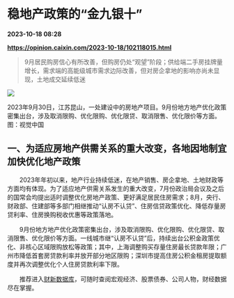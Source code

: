 # 稳地产政策的“金九银十”

**2023-10-18 08:28**

**https://opinion.caixin.com/2023-10-18/102118015.html**

> 9月居民购房信心有所改善，但购房仍处“观望”阶段；供给端二手房挂牌量增长，需求端的高能级城市需求边际改善，但对房企拿地的影响亦尚未显现，土地成交延续低迷

  

![](https://img.caixin.com/2023-10-18/169761700815995_840_560.jpg)

2023年9月30日，江苏昆山，一处建设中的房地产项目。9月份地方地产优化政策密集出台，涉及取消限购、优化限购、优化限贷、取消限售、优化限价等方面。图：视觉中国

  

一、为适应房地产供需关系的重大改变，各地因地制宜加快优化地产政策
--------------------------------

　　2023年年初以来，地产行业持续低迷，在地产销售、房企拿地、土地财政等方面均有体现。为了适应地产供需关系发生的重大改变，7月份政治局会议及之后的国常会均提出适时调整优化房地产政策、更好满足居民住房需求；8月，央行、财政部、住建部等多部门相继推动“认房不认贷”、住房信贷政策优化、降低存量房贷利率、住房换购税收优惠等政策落地。

　　9月份地方地产优化政策密集出台，涉及取消限购、优化限购、优化限贷、取消限售、优化限价等方面。一线城市继“认房不认贷”后，持续出台公积金政策优化、非核心区域限购放松等政策；其中，上海调整购买存量住房最长贷款年限；广州市降低首套房贷款利率并放开部分地区限购；深圳市提高住房公积金租房提取额度并再次调整优化个人住房贷款利率下限。

　　推荐进入[财新数据库](https://cxdata.caixin.com/index)，可随时查阅宏观经济、股票债券、公司人物，财经数据尽在掌握。